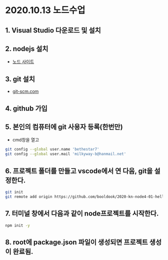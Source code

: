 # 2020.10.13 노드수업
## 1. Visual Studio 다운로드 및 설치
## 2. nodejs 설치
- [노드 사이트](https://nodejs.org)
## 3. git 설치
- [git-scm.com](https://git-scm.com)
## 4. github 가입
## 5. 본인의 컴퓨터에 git 사용자 등록(한번만)
- cmd창을 열고
```bash
git config --global user.name 'bethestar7'
git config --global user.mail 'milkyway-b@hanmail.net'
```
## 6. 프로젝트 폴더를 만들고 vscode에서 연 다음, git을 설정한다.
```bash
git init
git remote add origin https://github.com/booldook/2020-kn-node4-01-hello.git
```
## 7. 터미널 창에서 다음과 같이 node프로젝트를 시작한다.
```bash
npm init -y
```
## 8. root에 package.json 파일이 생성되면 프로젝트 생성이 완료됨.

